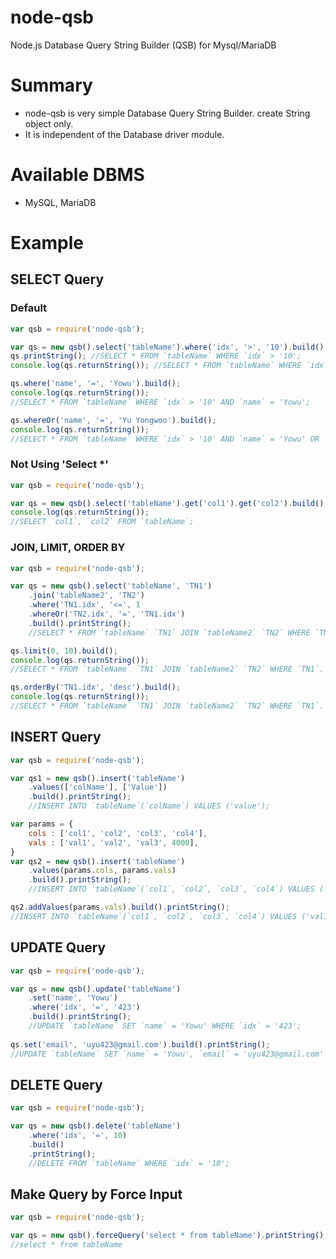 # node-qsb
Node.js Database Query String Builder (QSB) for Mysql/MariaDB

# Summary
* node-qsb is very simple Database Query String Builder. create String object only. 
* It is independent of the Database driver module.

# Available DBMS
* MySQL, MariaDB

# Example
## SELECT Query
### Default
```javascript
var qsb = require('node-qsb');

var qs = new qsb().select('tableName').where('idx', '>', '10').build();
qs.printString(); //SELECT * FROM `tableName` WHERE `idx` > '10';
console.log(qs.returnString()); //SELECT * FROM `tableName` WHERE `idx` > '10';

qs.where('name', '=', 'Yowu').build();
console.log(qs.returnString()); 
//SELECT * FROM `tableName` WHERE `idx` > '10' AND `name` = 'Yowu';

qs.whereOr('name', '=', 'Yu Yongwoo').build();
console.log(qs.returnString()); 
//SELECT * FROM `tableName` WHERE `idx` > '10' AND `name` = 'Yowu' OR `name` = 'Yu Yongwoo';
```
### Not Using 'Select *'
```javascript
var qsb = require('node-qsb');

var qs = new qsb().select('tableName').get('col1').get('col2').build();
console.log(qs.returnString());
//SELECT `col1`, `col2` FROM `tableName`;
```
### JOIN, LIMIT, ORDER BY
```javascript
var qsb = require('node-qsb');

var qs = new qsb().select('tableName', 'TN1')
	.join('tableName2', 'TN2')
	.where('TN1.idx', '<=', 1
	.whereOr('TN2.idx', '=', 'TN1.idx')
	.build().printString();
	//SELECT * FROM `tableName` `TN1` JOIN `tableName2` `TN2` WHERE `TN1`.`idx` <= '10' OR `TN2`.`idx` = 'TN1.idx';

qs.limit(0, 10).build();
console.log(qs.returnString());
//SELECT * FROM `tableName` `TN1` JOIN `tableName2` `TN2` WHERE `TN1`.`idx` <= '10' OR `TN2`.`idx` = 'TN1.idx' LIMIT '0', '10';

qs.orderBy('TN1.idx', 'desc').build();
console.log(qs.returnString());
//SELECT * FROM `tableName` `TN1` JOIN `tableName2` `TN2` WHERE `TN1`.`idx` <= '10' OR `TN2`.`idx` = 'TN1.idx' ORDER BY `TN1`.`idx` desc LIMIT '0', '10';
```

## INSERT Query
```javascript
var qsb = require('node-qsb');

var qs1 = new qsb().insert('tableName')
	.values(['colName'], ['Value'])
	.build().printString();
	//INSERT INTO `tableName`(`colName`) VALUES ('value');

var params = {
	cols : ['col1', 'col2', 'col3', 'col4'],
	vals : ['val1', 'val2', 'val3', 4000],
}
var qs2 = new qsb().insert('tableName')
	.values(params.cols, params.vals)
	.build().printString();
	//INSERT INTO `tableName`(`col1`, `col2`, `col3`, `col4`) VALUES ('val1', 'val2', 'val3', '4000');

qs2.addValues(params.vals).build().printString();
//INSERT INTO `tableName`(`col1`, `col2`, `col3`, `col4`) VALUES ('val1', 'val2', 'val3', '4000'),('val1', 'val2', 'val3', '4000');
```

## UPDATE Query
```javascript
var qsb = require('node-qsb');

var qs = new qsb().update('tableName')
	.set('name', 'Yowu')
	.where('idx', '=', '423')
	.build().printString();
	//UPDATE `tableName` SET `name` = 'Yowu' WHERE `idx` = '423';
	
qs.set('email', 'uyu423@gmail.com').build().printString();
//UPDATE `tableName` SET `name` = 'Yowu', `email` = 'uyu423@gmail.com' WHERE `idx` = '423';
```

## DELETE Query
```javascript
var qsb = require('node-qsb');

var qs = new qsb().delete('tableName')
	.where('idx', '=', 10)
	.build()
	.printString();
	//DELETE FROM `tableName` WHERE `idx` = '10';
```

## Make Query by Force Input
```javascript
var qsb = require('node-qsb');

var qs = new qsb().forceQuery('select * from tableName').printString();
//select * from tableName
```
